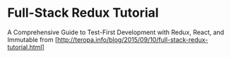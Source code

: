 # Full-Stack Redux Tutorial

A Comprehensive Guide to Test-First Development with Redux, React, and Immutable
from [http://teropa.info/blog/2015/09/10/full-stack-redux-tutorial.html]
